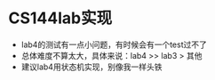 # CS144lab实现
* lab4的测试有一点小问题，有时候会有一个test过不了
* 总体难度不算太大，具体来说：lab4 >> lab3 > 其他
* 建议lab4用状态机实现，别像我一样头铁